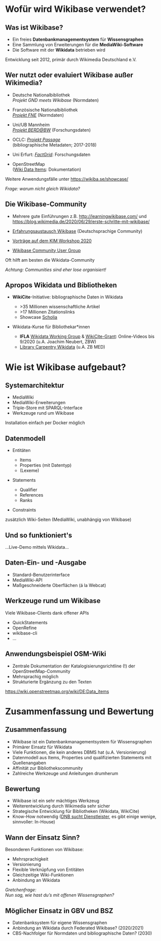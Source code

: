 # Wofür wird Wikibase verwendet?

## Was ist Wikibase?

* Ein freies **Datenbankmanagementsystem** für **Wissensgraphen**
* Eine Sammlung von Erweiterungen für die **MediaWiki-Software**
* Die Software mit der **Wikidata** betrieben wird

Entwicklung seit 2012, primär durch Wikimedia Deutschland e.V. 

## Wer nutzt oder evaluiert Wikibase außer Wikimedia?

* Deutsche Nationalbibliothek\
  *Projekt GND meets Wikibase* (Normdaten)

* Französische Nationalbibliothek\
  [*Projekt FNE*](https://www.transition-bibliographique.fr/fne/fichier-national-entites/) (Normdaten)

* Uni/UB Mannheim\
  [*Projekt BERD@BW*](https://www.berd-bw.de/) (Forschungsdaten)

* OCLC: [*Projekt Passage*](https://www.oclc.org/research/areas/data-science/linkeddata/linked-data-prototype.html)\
  (bibliographische Metadaten; 2017-2018)

* Uni Erfurt: [*FactGrid*](https://blog.factgrid.de/): Forschungsdaten

* OpenStreetMap\
  ([Wiki Data Items](https://wiki.openstreetmap.org/wiki/Data_items): Dokumentation)

Weitere Anwendungsfälle unter <https://wikiba.se/showcase/>

*Frage: warum nicht gleich Wikidata?*

## Die Wikibase-Community

* Mehrere gute Einführungen z.B.
  <http://learningwikibase.com/> und
  <https://blog.wikimedia.de/2020/06/29/erste-schritte-mit-wikibase/>

* [Erfahrungsaustausch Wikibase](https://wiki.dnb.de/display/DINIAGKIM/Erfahrungsaustausch+Wikibase) (Deutschsprachige Community)

* [Vorträge auf dem KIM Workshop 2020](https://wiki.dnb.de/display/DINIAGKIM/KIM+Workshop+2020)

* [Wikibase Community User Group](https://meta.wikimedia.org/wiki/Wikibase_Community_User_Group)

Oft hilft am besten die Wikidata-Community

*Achtung: Communities sind eher lose organisiert!*

## Apropos Wikidata und Bibliotheken

* **WikiCite**-Initiative: bibliographische Daten in Wikidata

  - &gt;35 Millionen wissenschaftliche Artikel
  - &gt;17 Millionen Zitationslinks
  - Showcase [Scholia](https://tools.wmflabs.org/scholia/)

* Wikidata-Kurse für Bibliothekar*innen

  * **IFLA** [Wikidata Working Group](https://www.ifla.org/node/92837) & [WikiCite-Grant](https://www.ifla.org/node/93176): Online-Videos bis 9/2020 (u.A. Joachim Neubert, ZBW)
  * [Library Carpentry Wikidata](https://librarycarpentry.org/lc-wikidata/) (u.A. ZB MED)

# Wie ist Wikibase aufgebaut?

## Systemarchitektur

* MediaWiki
* MediaWiki-Erweiterungen
* Triple-Store mit SPARQL-Interface
* Werkzeuge rund um Wikibase

Installation einfach per Docker möglich

## Datenmodell

* Entitäten
    * Items
    * Properties (mit Datentyp)
    * (Lexeme)

* Statements
    * Qualifier
    * References
    * Ranks

* Constraints

zusätzlich Wiki-Seiten (MediaWiki, unabhängig von Wikibase)

## Und so funktioniert's

...Live-Demo mittels Wikidata...

## Daten-Ein- und -Ausgabe

* Standard-Benutzerinterface
* MediaWiki-API
* Maßgeschneiderte Oberflächen (á la Webcat)

## Werkzeuge rund um Wikibase

Viele Wikibase-Clients dank offener APIs

* QuickStatements
* OpenRefine
* wikibase-cli
* ...

## Anwendungsbeispiel OSM-Wiki

* Zentrale Dokumentation der Katalogisierungsrichtline (!) der OpenStreetMap-Community
* Mehrsprachig möglich
* Strukturierte Ergänzung zu den Texten

<https://wiki.openstreetmap.org/wiki/DE:Data_items>

# Zusammenfassung und Bewertung

## Zusammenfassung

* Wikibase ist ein Datenbankmanagementsystem für Wissensgraphen
* Primärer Einsatz für Wikidata
* Viele Funktionen, die kein anderes DBMS hat (u.A. Versionierung)
* Datenmodell aus Items, Properties und qualifizierten Statements mit Quellenangaben
* Affinität zur Bibliothekscommunity
* Zahlreiche Werkzeuge und Anleitungen drumherum

## Bewertung

* Wikibase ist ein sehr mächtiges Werkzeug
* Weiterentwicklung durch Wikimedia sehr sicher
* Strategische Entwicklung für Bibliotheken (Wikidata, WikiCite)
* Know-How notwendig ([DNB sucht Dienstleister](https://www.evergabe-online.de/tenderdetails.html?1&id=337921), es gibt einige wenige, sinnvoller: In-House)

## Wann der Einsatz Sinn?

Besonderen Funktionen von Wikibase:

* Mehrsprachigkeit
* Versionierung
* Flexible Verknüpfung von Entitäten
* Gleichzeitige Wiki-Funktionen
* Anbindung an Wikidata

*Gretchenfrage:\
Nun sag, wie hast du’s mit offenen Wissensgraphen?*

## Möglicher Einsatz in GBV und BSZ 

* Datenbanksystem für eigene Wissensgraphen
* Anbindung an Wikidata durch Federated Wikibase? (2020/2021)
* CBS-Nachfolger für Normdaten und bibliographische Daten? (2030)

